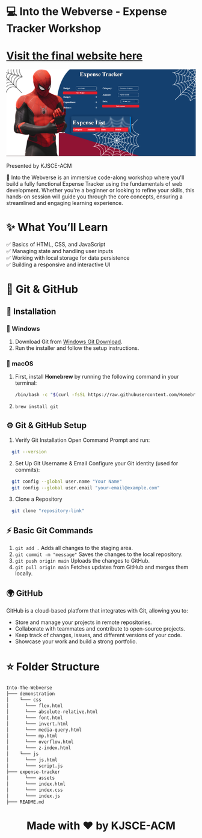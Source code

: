 # 💻 Into the Webverse - Expense Tracker Workshop

# [Visit the final website here](https://webverse.kjsce.hosting.acm.org/)


<a href="https://webverse.kjsce.hosting.acm.org/"><img src="./assets/ExpenseTracker.png" alt="Expense Tracker" /></a>


Presented by KJSCE-ACM

🚀 Into the Webverse is an immersive code-along workshop where you'll build a fully functional Expense Tracker using the fundamentals of web development. Whether you're a beginner or looking to refine your skills, this hands-on session will guide you through the core concepts, ensuring a streamlined and engaging learning experience.

# ✨ What You’ll Learn  

✅ Basics of HTML, CSS, and JavaScript  
✅ Managing state and handling user inputs  
✅ Working with local storage for data persistence  
✅ Building a responsive and interactive UI


# 🚀 Git & GitHub  

## 📌 Installation  

### 🔹 Windows  
1. Download Git from [Windows Git Download](https://git-scm.com/downloads/win).  
2. Run the installer and follow the setup instructions.  

### 🔹 macOS  
1. First, install **Homebrew** by running the following command in your terminal:  
   ```sh
   /bin/bash -c "$(curl -fsSL https://raw.githubusercontent.com/Homebrew/install/HEAD/install.sh)"
   ```
2. ```sh
   brew install git
   ```
   
## ⚙️ Git & GitHub Setup
1. Verify Git Installation
Open Command Prompt and run:
```sh
  git --version
 ```
2. Set Up Git Username & Email
Configure your Git identity (used for commits):
```sh
  git config --global user.name "Your Name"
  git config --global user.email "your-email@example.com"
```

3. Clone a Repository
 ```sh
   git clone "repository-link"
 ```
## ⚡ Basic Git Commands
1. ```git add .```	Adds all changes to the staging area.
2. ```git commit -m "message"```	Saves the changes to the local repository.
3. ```git push origin main```	Uploads the changes to GitHub.
4. ```git pull origin main```	Fetches updates from GitHub and merges them locally.

## 🌍 GitHub
GitHub is a cloud-based platform that integrates with Git, allowing you to:
<ul>
  <li>Store and manage your projects in remote repositories.</li>
  <li>Collaborate with teammates and contribute to open-source projects.</li>
  <li>Keep track of changes, issues, and different versions of your code.</li>
  <li>Showcase your work and build a strong portfolio.</li>
</ul>

# ⭐ Folder Structure
```
Into-The-Webverse
├─── demonstration
│    └─── css
│      └─── flex.html
│      └─── absolute-relative.html
│      └─── font.html
│      └─── invert.html
│      └─── media-query.html
│      └─── mp.html
│      └─── overflow.html
│      └─── z-index.html
│    └─── js
│      └─── js.html
│      └─── script.js
├─── expense-tracker
│      └─── assets
│      └─── index.html
│      └─── index.css
│      └─── index.js
├─── README.md  
```

<h1 align= "center">Made with ❤️ by KJSCE-ACM</h1>


